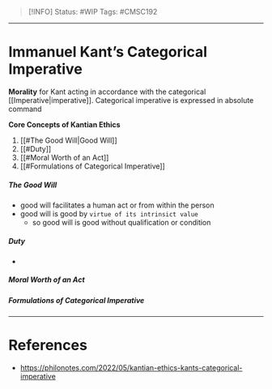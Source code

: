 > [!INFO]
> Status: #WIP
> Tags: #CMSC192 

----
# Immanuel Kant’s Categorical Imperative
**Morality** for Kant acting in accordance with the categorical [[Imperative|imperative]].
Categorical imperative is expressed in absolute command

**Core Concepts of Kantian Ethics**
1. [[#The Good Will|Good Will]]
2. [[#Duty]]
3. [[#Moral Worth of an Act]]
4. [[#Formulations of Categorical Imperative]]

##### The Good Will
- good will facilitates a human act or from within the person
- good will is good by `virtue of its intrinsict value`
	- so good will is good without qualification or condition

##### Duty
- 

##### Moral Worth of an Act
##### Formulations of Categorical Imperative


---
# References
- https://philonotes.com/2022/05/kantian-ethics-kants-categorical-imperative
